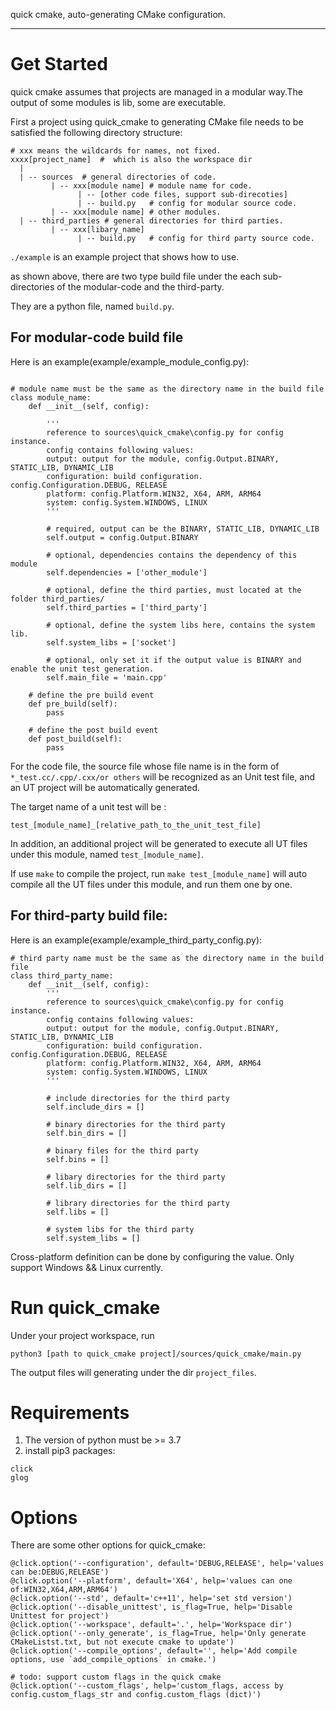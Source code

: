 
quick cmake, auto-generating CMake configuration.

----------------

# Get Started
quick cmake assumes that projects are managed in a modular way.The output of some modules is lib, some are executable.

First a project using quick_cmake to generating CMake file needs to be satisfied the following directory structure:
```
# xxx means the wildcards for names, not fixed.
xxxx[project_name]  #  which is also the workspace dir
  |
  | -- sources  # general directories of code.
         | -- xxx[module name] # module name for code.
               | -- [other code files, support sub-direcoties]
               | -- build.py   # config for modular source code.
         | -- xxx[module name] # other modules.
  | -- third_parties # general directories for third parties.
         | -- xxx[libary_name]
               | -- build.py   # config for third party source code.
```

`./example` is an example project that shows how to use.

as shown above, there are two type build file under the each sub-directories of the modular-code and the third-party.

They are a python file, named `build.py`.

## For modular-code build file

Here is an example(example/example_module_config.py):
```

# module name must be the same as the directory name in the build file
class module_name:
    def __init__(self, config):

        '''
        reference to sources\quick_cmake\config.py for config instance.
        config contains following values:
        output: output for the module, config.Output.BINARY, STATIC_LIB, DYNAMIC_LIB
        configuration: build configuration. config.Configuration.DEBUG, RELEASE
        platform: config.Platform.WIN32, X64, ARM, ARM64
        system: config.System.WINDOWS, LINUX
        '''

        # required, output can be the BINARY, STATIC_LIB, DYNAMIC_LIB
        self.output = config.Output.BINARY

        # optional, dependencies contains the dependency of this module
        self.dependencies = ['other_module']

        # optional, define the third parties, must located at the folder third_parties/
        self.third_parties = ['third_party']

        # optional, define the system libs here, contains the system lib.
        self.system_libs = ['socket']

        # optional, only set it if the output value is BINARY and enable the unit test generation.
        self.main_file = 'main.cpp'

    # define the pre build event
    def pre_build(self):
        pass

    # define the post build event
    def post_build(self):
        pass

```

For the code file, the source file whose file name is in the form of `*_test.cc/.cpp/.cxx/or others` will be recognized as an Unit test file, and an UT project will be automatically generated.

The target name of a unit test will be :
```
test_[module_name]_[relative_path_to_the_unit_test_file]
```

In addition, an additional project will be generated to execute all UT files under this module, named `test_[module_name]`.

If use `make` to compile the project, run `make test_[module_name]` will auto compile all the UT files under this module, and run them one by one.

## For third-party build file:
Here is an example(example/example_third_party_config.py):
```
# third party name must be the same as the directory name in the build file
class third_party_name:
    def __init__(self, config):
        '''
        reference to sources\quick_cmake\config.py for config instance.
        config contains following values:
        output: output for the module, config.Output.BINARY, STATIC_LIB, DYNAMIC_LIB
        configuration: build configuration. config.Configuration.DEBUG, RELEASE
        platform: config.Platform.WIN32, X64, ARM, ARM64
        system: config.System.WINDOWS, LINUX
        '''

        # include directories for the third party
        self.include_dirs = []

        # binary directories for the third party
        self.bin_dirs = []

        # binary files for the third party
        self.bins = []

        # libary directories for the third party
        self.lib_dirs = []
        
        # library directories for the third party
        self.libs = []

        # system libs for the third party
        self.system_libs = []

```

Cross-platform definition can be done by configuring the value. Only support Windows && Linux currently.


# Run quick_cmake

Under your project workspace, run
```
python3 [path to quick_cmake project]/sources/quick_cmake/main.py
```

The output files will generating under the dir `project_files`.

# Requirements
1. The version of python must be >= 3.7
2. install pip3 packages:
```
click
glog
```

# Options

There are some other options for quick_cmake:
```
@click.option('--configuration', default='DEBUG,RELEASE', help='values can be:DEBUG,RELEASE')
@click.option('--platform', default='X64', help='values can one of:WIN32,X64,ARM,ARM64')
@click.option('--std', default='c++11', help='set std version')
@click.option('--disable_unittest', is_flag=True, help='Disable Unittest for project')
@click.option('--workspace', default='.', help='Workspace dir')
@click.option('--only_generate', is_flag=True, help='Only generate CMakeListst.txt, but not execute cmake to update')
@click.option('--compile_options', default='', help='Add compile options, use `add_compile_options` in cmake.')

# todo: support custom flags in the quick cmake
@click.option('--custom_flags', help='custom_flags, access by config.custom_flags_str and config.custom_flags (dict)')
```
